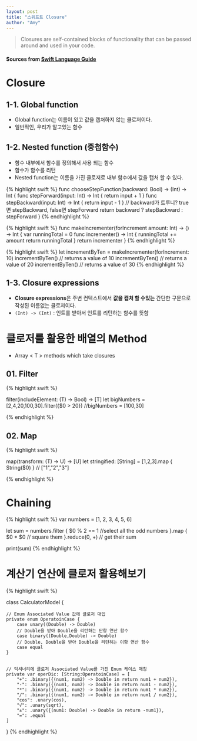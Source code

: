 ```yaml
---
layout: post
title: "스위프트 Closure"
author: "Amy"
---
```


> Closures are self-contained blocks of functionality that can be passed around and used in your code. 

#### Sources from [Swift Language Guide](https://developer.apple.com/library/content/documentation/Swift/Conceptual/Swift_Programming_Language/Closures.html#//apple_ref/doc/uid/TP40014097-CH11-ID94)

# Closure 

## 1-1. Global function 
- Global function는 이름이 있고 값을 캡처하지 않는 클로저이다.
- 일반적인, 우리가 알고있는 함수

## 1-2. Nested function (중첩함수)
- 함수 내부에서 함수를 정의해서 사용 되는 함수
- 함수가 함수를 리턴
- Nested function는 이름을 가진 클로저로 내부 함수에서 값을 캡처 할 수 있다.

{% highlight swift %}
func chooseStepFunction(backward: Bool) -> (Int) -> Int {
    func stepForward(input: Int) -> Int { return input + 1 }
    func stepBackward(input: Int) -> Int { return input - 1 }
    // backward가 트루니? true면 stepBackward, false면 stepForward
    return backward ? stepBackward : stepForward
}
{% endhighlight %}

{% highlight swift %}
func makeIncrementer(forIncrement amount: Int) -> () -> Int {
    var runningTotal = 0
    func incrementer() -> Int {
        runningTotal += amount
        return runningTotal
    }
    return incrementer
}
{% endhighlight %}

{% highlight swift %}
let incrementByTen = makeIncrementer(forIncrement: 10)
incrementByTen()
// returns a value of 10
incrementByTen()
// returns a value of 20
incrementByTen()
// returns a value of 30
{% endhighlight %}


## 1-3. Closure expressions
- **Closure expressions**은 주변 컨텍스트에서 **값을 캡처 할 수있는** 간단한 구문으로 작성된 이름없는 클로저이다.
- `(Int) -> (Int)` : 인트를 받아서 인트를 리턴하는 함수를 뜻함


# 클로저를 활용한 배열의 Method
- Array < T > methods which take closures

## 01. Filter 

{% highlight swift %}

filter(includeElement: (T) -> Bool) -> [T]
let bigNumbers = [2,4,20,100,30].filter({$0 > 20})
//bigNumbers = [100,30]

{% endhighlight %}


## 02. Map

{% highlight swift %}

map(transform: (T) -> U) -> [U]
let stringified: [String] = [1,2,3].map { String($0) }
// ["1","2","3"]

{% endhighlight %}

# Chaining

{% highlight swift %}
var numbers = [1, 2, 3, 4, 5, 6]

let sum = numbers.filter {
        $0 % 2 == 1 //select all the odd numbers
    }.map {
        $0 * $0 // square them
    }.reduce(0, +) // get their sum

print(sum)
{% endhighlight %}


# 계산기 연산에 클로저 활용해보기

{% highlight swift %}

class CalculatorModel {
    
    // Enum Associated Value 값에 클로저 대입
    private enum OperatoinCase {
        case unary((Double) -> Double)
        // Double을 받아 Double을 리턴하는 단항 연산 함수
        case binary((Double,Double) -> Double)
        // Double, Double을 받아 Double을 리턴하는 이항 연산 함수
        case equal
    }

    
    // 딕셔너리에 클로저 Associated Value를 가진 Enum 케이스 매칭
    private var operDic: [String:OperatoinCase] = [
        "+": .binary({(num1, num2) -> Double in return num1 + num2}),
        "-": .binary({(num1, num2) -> Double in return num1 - num2}),
        "*": .binary({(num1, num2) -> Double in return num1 * num2}),
        "/": .binary({(num1, num2) -> Double in return num1 / num2}),
        "cos": .unary(cos),
        "√": .unary(sqrt),
        "±": .unary({(num1: Double) -> Double in return -num1}),
        "=": .equal
    ]

}
{% endhighlight %}
